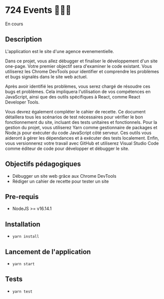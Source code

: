 # 724 Events 👩🏻‍💻

En cours

## Description

L'application est le site d'une agence evenementielle.

Dans ce projet, vous allez débugger et finaliser le développement d'un site one-page.
Votre premier objectif sera d'examiner le code existant. Vous utiliserez les Chrome DevTools pour identifier et comprendre les problèmes et bugs signalés dans le site web actuel.

Après avoir identifié les problèmes, vous serez chargé de résoudre ces bugs et problèmes.
Cela impliquera l'utilisation de vos compétences en JavaScript, ainsi que des outils spécifiques à React, comme React Developer Tools.

Vous devrez également compléter le cahier de recette. Ce document détaillera tous les scénarios de test nécessaires pour vérifier le bon fonctionnement du site, incluant des tests unitaires et fonctionnels.
Pour la gestion du projet, vous utiliserez Yarn comme gestionnaire de packages et Node.js pour exécuter du code JavaScript côté serveur. Ces outils vous aideront à gérer les dépendances et à exécuter des tests localement.
Enfin, vous versionnerez votre travail avec GitHub et utiliserez Visual Studio Code comme éditeur de code pour développer et débugger le site.

## Objectifs pédagogiques

- Débugger un site web grâce aux Chrome DevTools
- Rédiger un cahier de recette pour tester un site

## Pre-requis

- NodeJS >= v16.14.1

## Installation

- `yarn install`

## Lancement de l'application

- `yarn start`

## Tests

- `yarn test`
